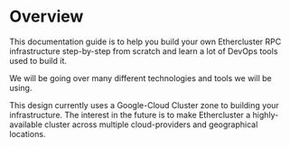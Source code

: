 # Overview

This documentation guide is to help you build your own Ethercluster RPC infrastructure
step-by-step from scratch and learn a lot of DevOps tools used to build it.

We will be going over many different technologies and tools we will be using.

This design currently uses a Google-Cloud Cluster zone to building your infrastructure.
The interest in the future is to make Ethercluster a highly-available cluster across multiple 
cloud-providers and geographical locations.


